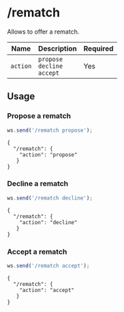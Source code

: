 # /rematch

Allows to offer a rematch.

| Name | Description | Required |
| ---- | ----------- | -------- |
| `action` | `propose`<br/>`decline`<br/>`accept` | Yes |

## Usage

### Propose a rematch

```js
ws.send('/rematch propose');
```

```text
{
  "/rematch": {
    "action": "propose"
   }
}
```

### Decline a rematch

```js
ws.send('/rematch decline');
```

```text
{
  "/rematch": {
    "action": "decline"
   }
}
```

### Accept a rematch

```js
ws.send('/rematch accept');
```

```text
{
  "/rematch": {
    "action": "accept"
   }
}
```
